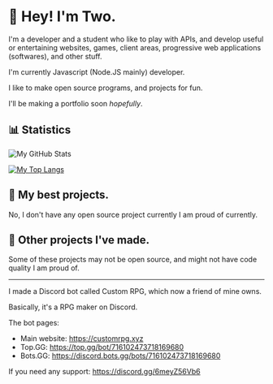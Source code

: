 # 👋 Hey! I'm Two.

I'm a developer and a student who like to play with APIs, and develop useful or entertaining websites, games, client areas, progressive web applications (softwares), and other stuff.

I'm currently Javascript (Node.JS mainly) developer.

I like to make open source programs, and projects for fun.

I'll be making a portfolio soon *hopefully*.

## 📊 Statistics

![My GitHub Stats](https://github-readme-stats.vercel.app/api?username=real2two&show_icons=true&theme=dark)

[![My Top Langs](https://github-readme-stats.vercel.app/api/top-langs/?username=real2two)](https://github.com/anuraghazra/github-readme-stats)

## 📌 My best projects.

No, I don't have any open source project currently I am proud of currently.

## 📂 Other projects I've made.

Some of these projects may not be open source, and might not have code quality I am proud of.

---

I made a Discord bot called Custom RPG, which now a friend of mine owns.

Basically, it's a RPG maker on Discord.

The bot pages:
- Main website: https://customrpg.xyz
- Top.GG: https://top.gg/bot/716102473718169680
- Bots.GG: https://discord.bots.gg/bots/716102473718169680

If you need any support: https://discord.gg/6meyZ56Vb6
